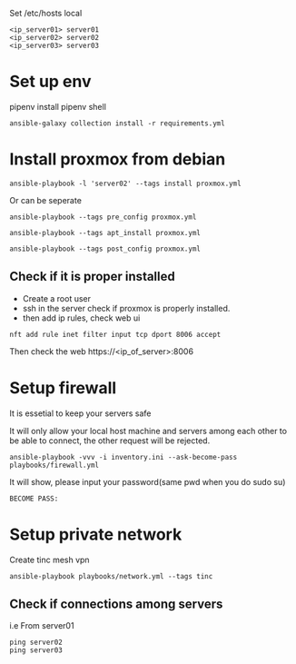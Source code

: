 Set /etc/hosts local
```
<ip_server01> server01
<ip_server02> server02
<ip_server03> server03
```

# Set up env
pipenv install
pipenv shell

`ansible-galaxy collection install -r requirements.yml`

# Install proxmox from debian
```
ansible-playbook -l 'server02' --tags install proxmox.yml
```

Or can be seperate
```
ansible-playbook --tags pre_config proxmox.yml

ansible-playbook --tags apt_install proxmox.yml

ansible-playbook --tags post_config proxmox.yml
```

## Check if it is proper installed 
- Create a root user
- ssh in the server check if proxmox is properly installed. 
- then add ip rules, check web ui
```
nft add rule inet filter input tcp dport 8006 accept
```
Then check the web https://<ip_of_server>:8006

# Setup firewall
It is essetial to keep your servers safe

It will only allow your local host machine and servers among each other to be able to connect, the other request will be rejected.

```
ansible-playbook -vvv -i inventory.ini --ask-become-pass playbooks/firewall.yml
```
It will show, please input your password(same pwd when you do sudo su) 
```
BECOME PASS:
```

# Setup private network

Create tinc mesh vpn
```
ansible-playbook playbooks/network.yml --tags tinc

```
## Check if connections among servers 
i.e 
From server01 
```
ping server02
ping server03
```
